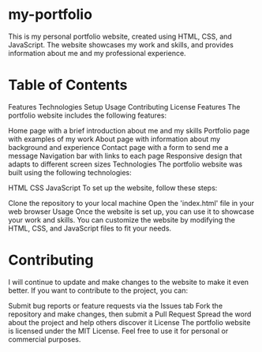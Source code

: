 # my-portfolio
 This is my personal portfolio website, created using HTML, CSS, and JavaScript. The website showcases my work and skills, and provides information about me and my professional experience.

# Table of Contents
Features
Technologies
Setup
Usage
Contributing
License
Features
The portfolio website includes the following features:

Home page with a brief introduction about me and my skills
Portfolio page with examples of my work
About page with information about my background and experience
Contact page with a form to send me a message
Navigation bar with links to each page
Responsive design that adapts to different screen sizes
Technologies
The portfolio website was built using the following technologies:

HTML
CSS
JavaScript
To set up the website, follow these steps:

Clone the repository to your local machine
Open the 'index.html' file in your web browser
Usage
Once the website is set up, you can use it to showcase your work and skills. You can customize the website by modifying the HTML, CSS, and JavaScript files to fit your needs.

# Contributing
I will continue to update and make changes to the website to make it even better. If you want to contribute to the project, you can:

Submit bug reports or feature requests via the Issues tab
Fork the repository and make changes, then submit a Pull Request
Spread the word about the project and help others discover it
License
The portfolio website is licensed under the MIT License. Feel free to use it for personal or commercial purposes.
